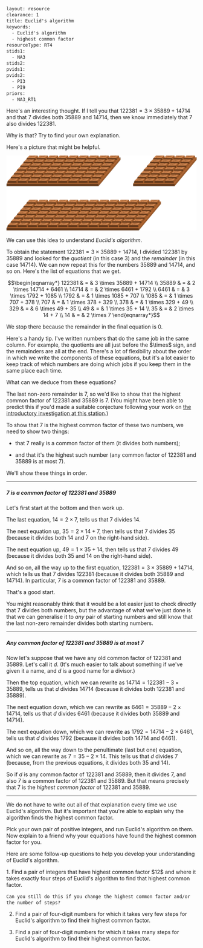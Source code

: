 ````
layout: resource
clearance: 1
title: Euclid's algorithm
keywords:
  - Euclid's algorithm
  - highest common factor
resourceType: RT4
stids1:
  - NA3
stids2:
pvids1:
pvids2:
  - PI3
  - PI9
priors:
  - NA3_RT1

````

Here's an interesting thought.  If I tell you that $122381 = 3 \times 35889 + 14714$ and that $7$ divides both $35889$ and $14714$, then we know immediately that $7$ also divides $122381$.

<div class="well">

Why is that?  Try to find your own explanation.

</div>

Here's a picture that might be helpful.

![Diagram](chocolatefinal.png)

We can use this idea to understand _Euclid's algorithm_.

To obtain the statement $122381 = 3 \times 35889 + 14714$, I divided $122381$ by $35889$ and looked for the _quotient_ (in this case $3$) and the _remainder_ (in this case $14714$).  We can now repeat this for the numbers $35889$ and $14714$, and so on.  Here's the list of equations that we get.

$$\begin{eqnarray*}
122381 & = & 3 \times 35889 + 14714 \\
35889 & = & 2 \times 14714 + 6461 \\
14714 & = & 2 \times 6461 + 1792 \\
6461 & = & 3 \times 1792 + 1085 \\
1792 & = & 1 \times 1085 + 707 \\
1085 & = & 1 \times 707 + 378 \\
707 & = & 1 \times 378 + 329 \\
378 & = & 1 \times 329 + 49 \\
329 & = & 6 \times 49 + 35 \\
49 & = & 1 \times 35 + 14 \\
35 & = & 2 \times 14 + 7 \\
14 & = & 2 \times 7
\end{eqnarray*}$$

We stop there because the remainder in the final equation is $0$.

<div class="chalk">
Here's a handy tip.  I've written numbers that do the same job in the same column.  For example, the quotients are all just before the $\times$ sign, and the remainders are all at the end.  There's a lot of flexibility about the order in which we write the components of these equations, but it's a lot easier to keep track of which numbers are doing which jobs if you keep them in the same place each time.
</div>

What can we deduce from these equations?

The last non-zero remainder is $7$, so we'd like to show that the highest common factor of $122381$ and $35889$ is $7$.  (You might have been able to predict this if you'd made a suitable conjecture following your work on [the introductory investigation at this station](../NA3_RT1/index.html).)

To show that $7$ is the highest common factor of these two numbers, we need to show two things:

* that $7$ really is a common factor of them (it divides both numbers);

* and that it's the highest such number (any common factor of $122381$ and $35889$ is at most $7$).

We'll show these things in order.

* * *

##### $7$ is a common factor of $122381$ and $35889$

Let's first start at the bottom and then work up.

The last equation, $14 = 2 \times 7$, tells us that $7$ divides $14$.

The next equation up, $35 = 2 \times 14 + 7$, then tells us that $7$ divides $35$ (because it divides both $14$ and $7$ on the right-hand side).

The next equation up, $49 = 1 \times 35 + 14$, then tells us that $7$ divides $49$ (because it divides both $35$ and $14$ on the right-hand side).

And so on, all the way up to the first equation, $122381 = 3 \times 35889 + 14714$, which tells us that $7$ divides $122381$ (because it divides both $35889$ and $14714$).  In particular, $7$ is a common factor of $122381$ and $35889$.

That's a good start. 

You might reasonably think that it would be a lot easier just to check directly that $7$ divides both numbers, but the advantage of what we've just done is that we can generalise it to _any_ pair of starting numbers and still know that the last non-zero remainder divides both starting numbers.

* * *

##### Any common factor of $122381$ and $35889$ is at most $7$

Now let's suppose that we have any old common factor of $122381$ and $35889$.  Let's call it $d$.  (It's much easier to talk about something if we've given it a name, and $d$ is a good name for a divisor.)

Then the top equation, which we can rewrite as $14714 = 122381 - 3 \times 35889$, tells us that $d$ divides $14714$ (because it divides both $122381$ and $35889$).

The next equation down, which we can rewrite as $6461 = 35889 - 2 \times 14714$, tells us that $d$ divides $6461$ (because it divides both $35889$ and $14714$).

The next equation down, which we can rewrite as $1792 = 14714 - 2 \times 6461$, tells us that $d$ divides $1792$ (because it divides both $14714$ and $6461$).

And so on, all the way down to the penultimate (last but one) equation, which we can rewrite as $7 = 35 - 2 \times 14$.  This tells us that $d$ divides $7$ (because, from the previous equations, it divides both $35$ and $14$).

So if $d$ is any common factor of $122381$ and $35889$, then it divides $7$, and also $7$ is a common factor of $122381$ and $35889$.  But that means precisely that $7$ is the _highest common factor_ of $122381$ and $35889$.

* * *

We do not have to write out all of that explanation every time we use Euclid's algorithm.  But it's important that you're able to explain why the algorithm finds the highest common factor.

<div class="well">
Pick your own pair of positive integers, and run Euclid's algorithm on them.  Now explain to a friend why your equations have found the highest common factor for you.
</div>

Here are some follow-up questions to help you develop your understanding of Euclid's algorithm.

<div class="well">
1.  Find a pair of integers that have highest common factor $12$ and where it takes exactly four steps of Euclid's algorithm to find that highest common factor.

    Can you still do this if you change the highest common factor and/or the number of steps?

2.  Find a pair of four-digit numbers for which it takes very few steps for Euclid's algorithm to find their highest common factor.

3.  Find a pair of four-digit numbers for which it takes many steps for Euclid's algorithm to find their highest common factor.
</div>

